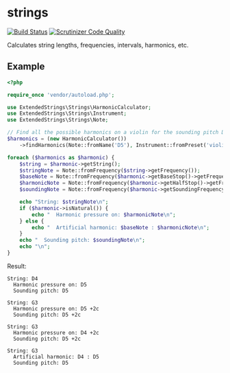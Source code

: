# strings

[![Build Status](https://travis-ci.org/extended-strings/strings.svg?branch=master)](https://travis-ci.org/extended-strings/strings) [![Scrutinizer Code Quality](https://scrutinizer-ci.com/g/extended-strings/strings/badges/quality-score.png?b=master)](https://scrutinizer-ci.com/g/extended-strings/strings/?branch=master)

Calculates string lengths, frequencies, intervals, harmonics, etc.

## Example

```php
<?php

require_once 'vendor/autoload.php';

use ExtendedStrings\Strings\HarmonicCalculator;
use ExtendedStrings\Strings\Instrument;
use ExtendedStrings\Strings\Note;

// Find all the possible harmonics on a violin for the sounding pitch D5.
$harmonics = (new HarmonicCalculator())
    ->findHarmonics(Note::fromName('D5'), Instrument::fromPreset('violin'));

foreach ($harmonics as $harmonic) {
    $string = $harmonic->getString();
    $stringNote = Note::fromFrequency($string->getFrequency());
    $baseNote = Note::fromFrequency($harmonic->getBaseStop()->getFrequency($string));
    $harmonicNote = Note::fromFrequency($harmonic->getHalfStop()->getFrequency($string));
    $soundingNote = Note::fromFrequency($harmonic->getSoundingFrequency());

    echo "String: $stringNote\n";
    if ($harmonic->isNatural()) {
        echo "  Harmonic pressure on: $harmonicNote\n";
    } else {
        echo "  Artificial harmonic: $baseNote : $harmonicNote\n";
    }
    echo "  Sounding pitch: $soundingNote\n";
    echo "\n";
}
```

Result:

```
String: D4
  Harmonic pressure on: D5
  Sounding pitch: D5

String: G3
  Harmonic pressure on: D5 +2c
  Sounding pitch: D5 +2c

String: G3
  Harmonic pressure on: D4 +2c
  Sounding pitch: D5 +2c

String: G3
  Artificial harmonic: D4 : D5
  Sounding pitch: D5
```
